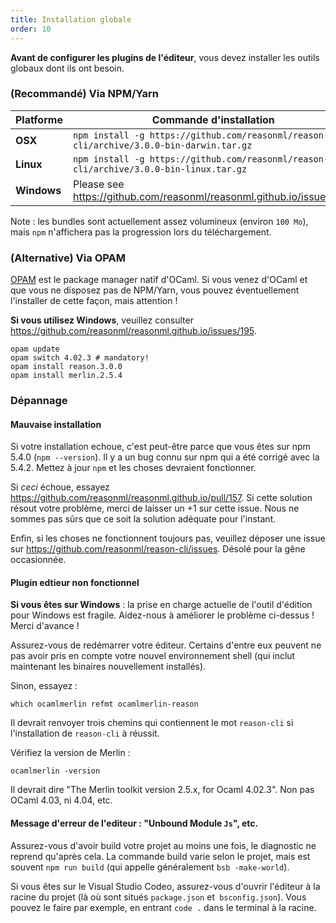 ```yaml
---
title: Installation globale
order: 10
---
```


**Avant de configurer les plugins de l'éditeur**, vous devez installer les outils globaux dont ils ont besoin.

### (Recommandé) Via NPM/Yarn

| Platforme  | Commande d'installation
|-----------|-------------------------------------------------------------------------------------------------
| **OSX**     | `npm install -g https://github.com/reasonml/reason-cli/archive/3.0.0-bin-darwin.tar.gz`
| **Linux**   | `npm install -g https://github.com/reasonml/reason-cli/archive/3.0.0-bin-linux.tar.gz`
| **Windows** | Please see https://github.com/reasonml/reasonml.github.io/issues/195

Note : les bundles sont actuellement assez volumineux (environ `100 Mo`), mais `npm` n'affichera pas la progression lors du téléchargement.

### (Alternative) Via OPAM

[OPAM](https://opam.ocaml.org) est le package manager natif d'OCaml. Si vous venez d'OCaml et que vous ne disposez pas de NPM/Yarn, vous pouvez éventuellement l'installer de cette façon, mais attention !

**Si vous utilisez Windows**, veuillez consulter https://github.com/reasonml/reasonml.github.io/issues/195.

```
opam update
opam switch 4.02.3 # mandatory!
opam install reason.3.0.0
opam install merlin.2.5.4
```

### Dépannage

#### Mauvaise installation

Si votre installation echoue, c'est peut-être parce que vous êtes sur npm 5.4.0 (`npm --version`). Il y a un bug connu sur npm qui a été corrigé avec la 5.4.2. Mettez à jour `npm` et les choses devraient fonctionner.

Si _ceci_ échoue, essayez https://github.com/reasonml/reasonml.github.io/pull/157. Si cette solution résout votre problème, merci de laisser un +1 sur cette issue. Nous ne sommes pas sûrs que ce soit la solution adéquate pour l'instant.

Enfin, si les choses ne fonctionnent toujours pas, veuillez déposer une issue sur https://github.com/reasonml/reason-cli/issues. Désolé pour la gêne occasionnée.

#### Plugin edtieur non fonctionnel

**Si vous êtes sur Windows** : la prise en charge actuelle de l'outil d'édition pour Windows est fragile. Aidez-nous à améliorer le problème ci-dessus ! Merci d'avance !

Assurez-vous de redémarrer votre éditeur. Certains d'entre eux peuvent ne pas avoir pris en compte votre nouvel environnement shell (qui inclut maintenant les binaires nouvellement installés).

Sinon, essayez :
```
which ocamlmerlin refmt ocamlmerlin-reason
```

Il devrait renvoyer trois chemins qui contiennent le mot `reason-cli` si l'installation de `reason-cli` à réussit.

Vérifiez la version de Merlin :
```
ocamlmerlin -version
```

Il devrait dire "The Merlin toolkit version 2.5.x, for Ocaml 4.02.3". Non pas OCaml 4.03, ni 4.04, etc.

#### Message d'erreur de l'editeur : "Unbound Module `Js`", etc.

Assurez-vous d'avoir build votre projet au moins une fois, le diagnostic ne reprend qu'après cela. La commande build varie selon le projet, mais est souvent `npm run build` (qui appelle généralement `bsb -make-world`).

Si vous êtes sur le Visual Studio Codeo, assurez-vous d'ouvrir l'éditeur à la racine du projet (là où sont situés `package.json` et` bsconfig.json`). Vous pouvez le faire par exemple, en entrant `code .` dans le terminal à la racine.

